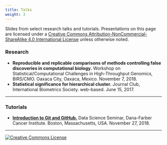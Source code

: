 ```yaml
---
title: Talks
weight: 3
---
```


Slides from select research talks and tutorials. Presentations on this page are licensed under a <a rel="license" href="http://creativecommons.org/licenses/by-nc-sa/4.0/">Creative Commons Attribution-NonCommercial-ShareAlike 4.0 International License</a> unless otherwise noted.

### Research

- **Reproducible and replicable comparisons of methods controlling false discoveries in computational biology.** Workshop on Statistical/Computational Challenges in High-Throughput Genomics, BIRS/CMO. Oaxaca City, Oaxaca, Mexico. November 7, 2018.
- **Statistical significance for hierarchical cluster.** Journal Club, International Biometrics Society. web-based. June 15, 2017.

---

### Tutorials

- [**Introduction to Git and GitHub.**](https://speakerdeck.com/pkimes/dfci-introduction-to-git-and-github) Data Science Seminar, Dana-Farber Cancer Institute. Boston, Massachusetts, USA. November 27, 2018.

---

<a rel="license" href="http://creativecommons.org/licenses/by-nc-sa/4.0/"><img alt="Creative Commons License" style="border-width:0" src="https://i.creativecommons.org/l/by-nc-sa/4.0/88x31.png" /></a>

